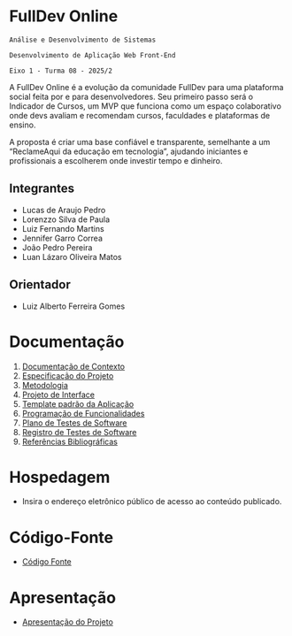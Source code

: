 # FullDev Online

`Análise e Desenvolvimento de Sistemas`

`Desenvolvimento de Aplicação Web Front-End`

`Eixo 1 - Turma 08 - 2025/2`

A FullDev Online é a evolução da comunidade FullDev para uma plataforma social feita por e para desenvolvedores. 
Seu primeiro passo será o Indicador de Cursos, um MVP que funciona como um espaço colaborativo onde devs avaliam e recomendam cursos, faculdades e plataformas de ensino.

A proposta é criar uma base confiável e transparente, semelhante a um “ReclameAqui da educação em tecnologia”, ajudando iniciantes e profissionais a escolherem onde investir tempo e dinheiro. 

## Integrantes

* Lucas de Araujo Pedro
* Lorenzzo Silva de Paula
* Luiz Fernando Martins
* Jennifer Garro Correa 
* João Pedro Pereira
* Luan Lázaro Oliveira Matos 

## Orientador

* Luiz Alberto Ferreira Gomes 

# Documentação

<ol>
<li><a href="documentos/01-Documentação de Contexto.md"> Documentação de Contexto</a></li>
<li><a href="documentos/02-Especificação do Projeto.md"> Especificação do Projeto</a></li>
<li><a href="documentos/03-Metodologia.md"> Metodologia</a></li>
<li><a href="documentos/04-Projeto de Interface.md"> Projeto de Interface</a></li>
<li><a href="documentos/05-Template padrão da Aplicação.md"> Template padrão da Aplicação</a></li>
<li><a href="documentos/06-Programação de Funcionalidades.md"> Programação de Funcionalidades</a></li>
<li><a href="documentos/07-Plano de Testes de Software.md"> Plano de Testes de Software</a></li>
<li><a href="documentos/08-Registro de Testes de Software.md"> Registro de Testes de Software</a></li>
<li><a href="documentos/09-Referências.md"> Referências Bibliográficas</a></li>
</ol>

# Hospedagem

* Insira o endereço eletrônico público de acesso ao conteúdo publicado. 

# Código-Fonte

* <a href="codigo-fonte/README.md">Código Fonte</a>

# Apresentação

* <a href="apresentacao/README.md">Apresentação do Projeto</a>
